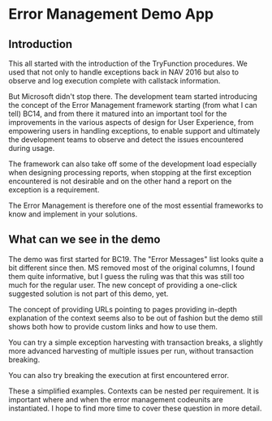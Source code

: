 # Error Management Demo App

## Introduction

This all started with the introduction of the TryFunction procedures. We used that not only to handle exceptions back in NAV 2016 but also to observe and log execution complete with callstack information.

But Microsoft didn't stop there. The development team started introducing the concept of the Error Management framework starting (from what I can tell) BC14, and from there it matured into an important tool for the improvements in the various aspects of design for User Experience, from empowering users in handling exceptions, to enable support and ultimately the development teams to observe and detect the issues encountered during usage.

The framework can also take off some of the development load especially when designing processing reports, when stopping at the first exception encountered is not desirable and on the other hand a report on the exception is a requirement.

The Error Management is therefore one of the most essential frameworks to know and implement in your solutions.

## What can we see in the demo

The demo was first started for BC19. The "Error Messages" list looks quite a bit different since then. MS removed most of the original columns, I found them quite informative, but I guess the ruling was that this was still too much for the regular user. The new concept of providing a one-click suggested solution is not part of this demo, yet.

The concept of providing URLs pointing to pages providing in-depth explanation of the context seems also to be out of fashion but the demo still shows both how to provide custom links and how to use them.

You can try a simple exception harvesting with transaction breaks, a slightly more advanced harvesting of multiple issues per run, without transaction breaking.

You can also try breaking the execution at first encountered error.

These a simplified examples. Contexts can be nested per requirement. It is important where and when the error management codeunits are instantiated. I hope to find more time to cover these question in more detail.
